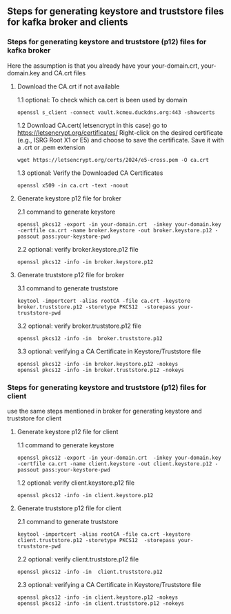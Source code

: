 ## Steps for generating keystore and truststore files for kafka broker and clients

### Steps for generating keystore and truststore (p12) files for kafka broker
Here the assumption is that you already have your your-domain.crt, your-domain.key and CA.crt files
1. Download the CA.crt if not available

      1.1 optional: To check which ca.cert is been used by domain

      ```
      openssl s_client -connect vault.kcmeu.duckdns.org:443 -showcerts
      ```

      1.2 Download CA.cert( letsencrypt in this case)
      go to https://letsencrypt.org/certificates/ Right-click on the desired certificate (e.g., ISRG Root X1 or E5) and choose to save the certificate. Save it with a .crt or .pem extension
   
      ```
      wget https://letsencrypt.org/certs/2024/e5-cross.pem -O ca.crt
      ```
   
      1.3 optional: Verify the Downloaded CA Certificates
   
      ```
      openssl x509 -in ca.crt -text -noout
      ```
2.  Generate keystore p12 file for broker

      2.1 command to generate keystore 

      ```
      openssl pkcs12 -export -in your-domain.crt  -inkey your-domain.key -certfile ca.crt -name broker.keystore -out broker.keystore.p12 -passout pass:your-keystore-pwd
      ```

      2.2 optional: verify broker.keystore.p12 file

      ```
      openssl pkcs12 -info -in broker.keystore.p12
      ```

3. Generate truststore p12 file for broker

      3.1 command to generate truststore

      ```
      keytool -importcert -alias rootCA -file ca.crt -keystore broker.truststore.p12 -storetype PKCS12  -storepass your-truststore-pwd
      ```

      3.2 optional: verify broker.truststore.p12 file

      ```
      openssl pkcs12 -info -in  broker.truststore.p12
      ```

      3.3 optional: verifying a CA Certificate in Keystore/Truststore file

      ```
      openssl pkcs12 -info -in broker.keystore.p12 -nokeys
      openssl pkcs12 -info -in broker.truststore.p12 -nokeys
      ```

### Steps for generating keystore and truststore (p12) files for client

use the same steps mentioned in broker for generating keystore and truststore for client
1. Generate keystore p12 file for client

    1.1 command to generate keystore

      ```
      openssl pkcs12 -export -in your-domain.crt  -inkey your-domain.key -certfile ca.crt -name client.keystore -out client.keystore.p12 -passout pass:your-keystore-pwd
      ```

    1.2 optional: verify client.keystore.p12 file

      ```
      openssl pkcs12 -info -in client.keystore.p12
      ```

2. Generate truststore p12 file for client

   2.1 command to generate truststore

      ```
      keytool -importcert -alias rootCA -file ca.crt -keystore client.truststore.p12 -storetype PKCS12  -storepass your-truststore-pwd
      ```

   2.2 optional: verify client.truststore.p12 file

      ```
      openssl pkcs12 -info -in  client.truststore.p12
      ```

   2.3 optional: verifying a CA Certificate in Keystore/Truststore file

      ```
      openssl pkcs12 -info -in client.keystore.p12 -nokeys
      openssl pkcs12 -info -in client.truststore.p12 -nokeys
      ```

